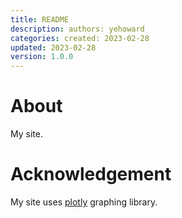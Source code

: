 ```yaml
---
title: README
description: authors: yehoward
categories: created: 2023-02-28
updated: 2023-02-28
version: 1.0.0
---
```



# About

My site.


# Acknowledgement

My site uses [plotly](https://plotly.com/javascript/) graphing library. 
